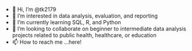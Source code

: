 - 👋 Hi, I’m @tk2179
- 👀 I’m interested in data analysis, evaluation, and reporting
- 🌱 I’m currently learning SQL, R, and Python
- 💞️ I’m looking to collaborate on beginner to intermediate data analysis projects related to public health, healthcare, or education
- 📫 How to reach me ...here!

<!---
tk2179/tk2179 is a ✨ special ✨ repository because its `README.md` (this file) appears on your GitHub profile.
You can click the Preview link to take a look at your changes.
--->
